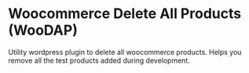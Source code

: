 # Woocommerce Delete All Products (WooDAP)

Utility wordpress plugin to delete all woocommerce products. Helps you remove all the test products added during development.